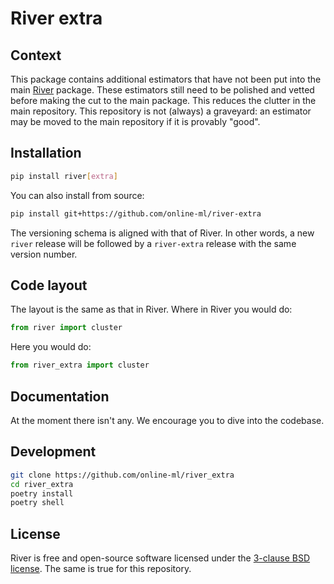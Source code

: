 # River extra

## Context

This package contains additional estimators that have not been put into the main [River](https://github.com/online-ml/river/) package. These estimators still need to be polished and vetted before making the cut to the main package. This reduces the clutter in the main repository. This repository is not (always) a graveyard: an estimator may be moved to the main repository if it is provably "good".

## Installation

```sh
pip install river[extra]
```

You can also install from source:

```sh
pip install git+https://github.com/online-ml/river-extra
```

The versioning schema is aligned with that of River. In other words, a new `river` release will be followed by a `river-extra` release with the same version number.

## Code layout

The layout is the same as that in River. Where in River you would do:

```py
from river import cluster
```

Here you would do:

```py
from river_extra import cluster
```

## Documentation

At the moment there isn't any. We encourage you to dive into the codebase.

## Development

```sh
git clone https://github.com/online-ml/river_extra
cd river_extra
poetry install
poetry shell
```

## License

River is free and open-source software licensed under the [3-clause BSD license](https://github.com/online-ml/river/blob/master/LICENSE). The same is true for this repository.
